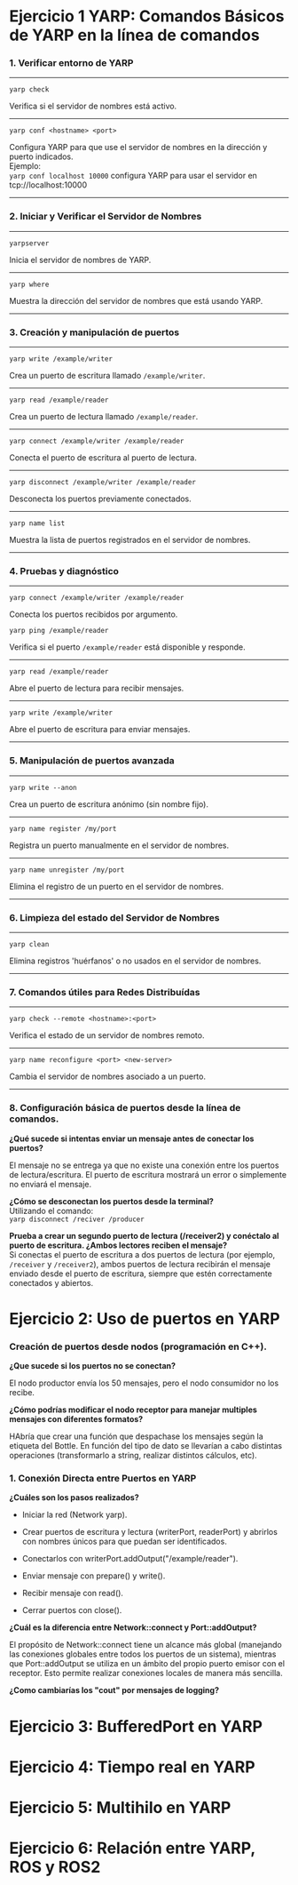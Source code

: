 # Ejercicio 1 YARP: Comandos Básicos de YARP en la línea de comandos


### 1. Verificar entorno de YARP
---
```yarp check```

Verifica si el servidor de nombres está activo.

---

```yarp conf <hostname> <port>```

Configura YARP para que use el servidor de nombres en la dirección y puerto indicados.  
Ejemplo:  
```yarp conf localhost 10000``` configura YARP para usar el servidor en tcp://localhost:10000

---

### 2. Iniciar y Verificar el Servidor de Nombres

---

```yarpserver```

Inicia el servidor de nombres de YARP.

---

```yarp where```

Muestra la dirección del servidor de nombres que está usando YARP.

---

### 3. Creación y manipulación de puertos

---

```yarp write /example/writer```

Crea un puerto de escritura llamado `/example/writer`.

---

```yarp read /example/reader```

Crea un puerto de lectura llamado `/example/reader`.

---

```yarp connect /example/writer /example/reader```

Conecta el puerto de escritura al puerto de lectura.

---

```yarp disconnect /example/writer /example/reader```

Desconecta los puertos previamente conectados.

---

```yarp name list```

Muestra la lista de puertos registrados en el servidor de nombres.

---

### 4. Pruebas y diagnóstico

---

```yarp connect /example/writer /example/reader```

Conecta los puertos recibidos por argumento.

```yarp ping /example/reader```

Verifica si el puerto `/example/reader` está disponible y responde.

---

```yarp read /example/reader```

Abre el puerto de lectura para recibir mensajes.

---

```yarp write /example/writer```

Abre el puerto de escritura para enviar mensajes.

---

### 5. Manipulación de puertos avanzada

---

```yarp write --anon```

Crea un puerto de escritura anónimo (sin nombre fijo).

---

```yarp name register /my/port```

Registra un puerto manualmente en el servidor de nombres.

---

```yarp name unregister /my/port```

Elimina el registro de un puerto en el servidor de nombres.

---

### 6. Limpieza del estado del Servidor de Nombres

---

```yarp clean```

Elimina registros 'huérfanos' o no usados en el servidor de nombres.

---

### 7. Comandos útiles para Redes Distribuídas

---

```yarp check --remote <hostname>:<port>```

Verifica el estado de un servidor de nombres remoto.

---

```yarp name reconfigure <port> <new-server>```

Cambia el servidor de nombres asociado a un puerto.


---
### 8. Configuración básica de puertos desde la línea de comandos.

**¿Qué sucede si intentas enviar un mensaje antes de conectar los puertos?**  

El mensaje no se entrega ya que no existe una conexión entre los puertos de lectura/escritura. El puerto de escritura mostrará un error o simplemente no enviará el mensaje.

**¿Cómo se desconectan los puertos desde la terminal?**  
Utilizando el comando:  
```yarp disconnect /reciver /producer```

**Prueba a crear un segundo puerto de lectura (/receiver2) y conéctalo al puerto de escritura. ¿Ambos lectores reciben el mensaje?**  
Si conectas el puerto de escritura a dos puertos de lectura (por ejemplo, `/receiver` y `/receiver2`), ambos puertos de lectura recibirán el mensaje enviado desde el puerto de escritura, siempre que estén correctamente conectados y abiertos.


# Ejercicio 2: Uso de puertos en YARP

### Creación de puertos desde nodos (programación en C++).
**¿Que sucede si los puertos no se conectan?**

El nodo productor envía los 50 mensajes, pero el nodo consumidor no los recibe.

**¿Cómo podrías modificar el nodo receptor para manejar multiples mensajes con diferentes formatos?**

HAbría que crear una función que despachase los mensajes según la etiqueta del Bottle. En función del tipo de dato se llevarían a cabo distintas operaciones (transformarlo a string, realizar distintos cálculos, etc).

### 1. Conexión Directa entre Puertos en YARP

**¿Cuáles son los pasos realizados?**
- Iniciar la red (Network yarp).

- Crear puertos de escritura y lectura (writerPort, readerPort) y abrirlos con nombres únicos para que puedan ser identificados.

- Conectarlos con writerPort.addOutput("/example/reader").

- Enviar mensaje con prepare() y write().

- Recibir mensaje con read().

- Cerrar puertos con close().

**¿Cuál es la diferencia entre Network::connect y Port::addOutput?**

El propósito de Network::connect tiene un alcance más global (manejando las conexiones globales entre todos los puertos de un sistema), mientras que Port::addOutput se utiliza en un ámbito del propio puerto emisor con el receptor. Esto permite realizar conexiones locales de manera más sencilla.


**¿Como cambiarías los "cout" por mensajes de logging?**


# Ejercicio 3: BufferedPort en YARP


# Ejercicio 4: Tiempo real en YARP


# Ejercicio 5: Multihilo en YARP


# Ejercicio 6: Relación entre YARP, ROS y ROS2


